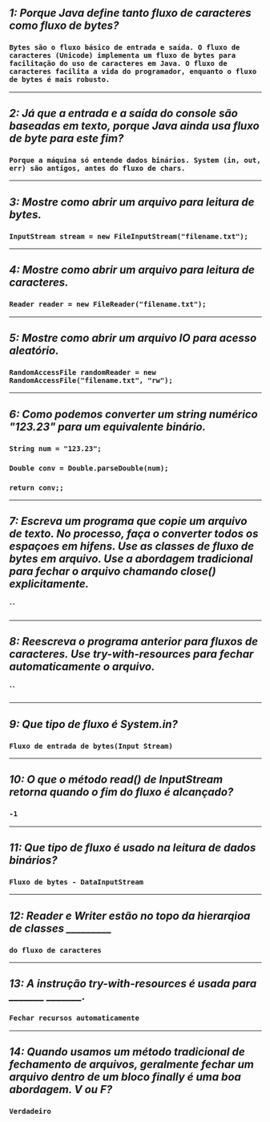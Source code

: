 ## ***1: Porque Java define tanto fluxo de caracteres como fluxo de bytes?***
### `Bytes são o fluxo básico de entrada e saída. O fluxo de caracteres (Unicode) implementa um fluxo de bytes para facilitação do uso de caracteres em Java. O fluxo de caracteres facilita a vida do programador, enquanto o fluxo de bytes é mais robusto.`


---
## ***2: Já que a entrada e a saída do console são baseadas em texto, porque Java ainda usa fluxo de byte para este fim?***
### `Porque a máquina só entende dados binários. System (in, out, err) são antigos, antes do fluxo de chars.`


---
## ***3: Mostre como abrir um arquivo para leitura de bytes.***
### `InputStream stream = new FileInputStream("filename.txt");`


---
## ***4: Mostre como abrir um arquivo para leitura de caracteres.***
### `Reader reader = new FileReader("filename.txt");`


---
## ***5: Mostre como abrir um arquivo IO para acesso aleatório.***
### `RandomAccessFile randomReader = new RandomAccessFile("filename.txt", "rw");`


---
## ***6: Como podemos converter um string numérico "123.23" para um equivalente binário.***
### `String num = "123.23";`
### `Double conv = Double.parseDouble(num);`
### `return conv;;`


---
## ***7: Escreva um programa que copie um arquivo de texto. No processo, faça o converter todos os espaçoes em hifens. Use as classes de fluxo de bytes em arquivo. Use a abordagem tradicional para fechar o arquivo chamando close() explicitamente.***
### ``


---
## ***8: Reescreva o programa anterior para fluxos de caracteres. Use try-with-resources para fechar automaticamente o arquivo.***
### ``


---
## ***9: Que tipo de fluxo é System.in?***
### `Fluxo de entrada de bytes(Input Stream)`


---
## ***10: O que o método read() de InputStream retorna quando o fim do fluxo é alcançado?***
### `-1`


---
## ***11: Que tipo de fluxo é usado na leitura de dados binários?***
### `Fluxo de bytes - DataInputStream`


---
## ***12: Reader e Writer estão no topo da hierarqioa de classes _________***
### `do fluxo de caracteres`


---
## ***13: A instrução try-with-resources é usada para _______ _______.***
### `Fechar recursos automaticamente`


---
## ***14: Quando usamos um método tradicional de fechamento de arquivos, geralmente fechar um arquivo dentro de um bloco finally é uma boa abordagem. V ou F?***
### `Verdadeiro`